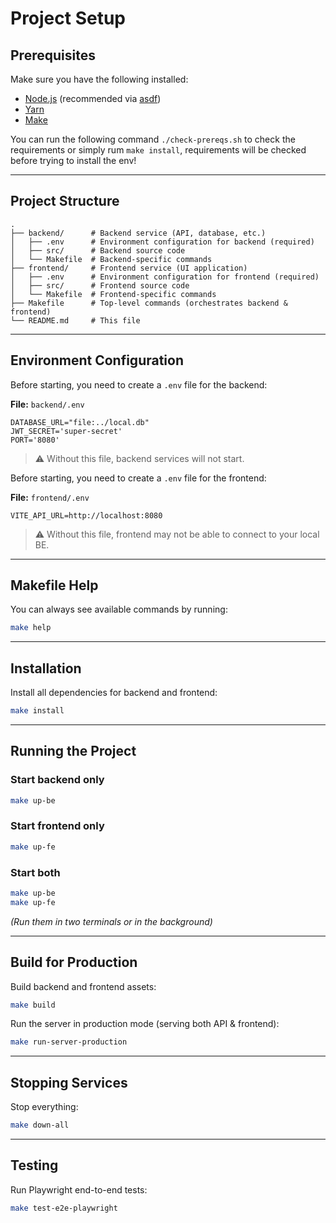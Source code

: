 # Project Setup

## Prerequisites
Make sure you have the following installed:
- [Node.js](https://nodejs.org/) (recommended via [asdf](https://asdf-vm.com))
- [Yarn](https://yarnpkg.com/)
- [Make](https://www.gnu.org/software/make/)

You can run the following command `./check-prereqs.sh` to check the requirements or simply rum `make install`, requirements will be checked before trying to install the env!

---

## Project Structure

```
.
├── backend/      # Backend service (API, database, etc.)
│   ├── .env      # Environment configuration for backend (required)
│   ├── src/      # Backend source code
│   └── Makefile  # Backend-specific commands
├── frontend/     # Frontend service (UI application)
│   ├── .env      # Environment configuration for frontend (required)
│   ├── src/      # Frontend source code
│   └── Makefile  # Frontend-specific commands
├── Makefile      # Top-level commands (orchestrates backend & frontend)
└── README.md     # This file
```

---

## Environment Configuration
Before starting, you need to create a `.env` file for the backend:

**File:** `backend/.env`
```env
DATABASE_URL="file:../local.db"
JWT_SECRET='super-secret'
PORT='8080'
```

> ⚠️ Without this file, backend services will not start.

Before starting, you need to create a `.env` file for the frontend:

**File:** `frontend/.env`
```env
VITE_API_URL=http://localhost:8080
```

> ⚠️ Without this file, frontend may not be able to connect to your local BE.


---

## Makefile Help
You can always see available commands by running:

```bash
make help
```

---

## Installation
Install all dependencies for backend and frontend:

```bash
make install
```

---

## Running the Project

### Start backend only
```bash
make up-be
```

### Start frontend only
```bash
make up-fe
```

### Start both
```bash
make up-be
make up-fe
```
*(Run them in two terminals or in the background)*

---

## Build for Production
Build backend and frontend assets:

```bash
make build
```

Run the server in production mode (serving both API & frontend):

```bash
make run-server-production
```

---

## Stopping Services
Stop everything:

```bash
make down-all
```

---

## Testing
Run Playwright end-to-end tests:

```bash
make test-e2e-playwright
```
